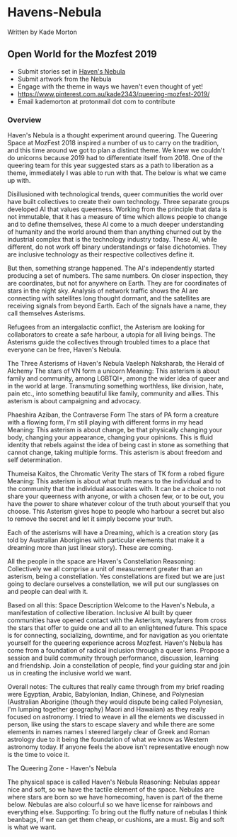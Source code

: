 # Havens-Nebula

Written by Kade Morton

## Open World for the Mozfest 2019
* Submit stories set in [Haven's Nebula]()
* Submit artwork from the Nebula
* Engage with the theme in ways we haven't even thought of yet!
* https://www.pinterest.com.au/kade2343/queering-mozfest-2019/
* Email kademorton at protonmail dot com to contribute

### Overview
Haven's Nebula is a thought experiment around queering. The Queering Space at MozFest 2018 inspired a number of us to carry on the tradition, and this time around we got to plan a distinct theme. We knew we couldn't do unicorns because 2019 had to differentiate itself from 2018. One of the queering team for this year suggested stars as a path to liberation as a theme, immediately I was able to run with that. The below is what we came up with.

Disillusioned with technological trends, queer communities the world over have built collectives to create their own technology. Three separate groups developed AI that values queerness. Working from the principle that data is not immutable, that it has a measure of time which allows people to change and to define themselves, these AI come to a much deeper understanding of humanity and the world around them than anything churned out by the industrial complex that is the technology industry today. These AI, while different, do not work off binary understandings or false dichotomies. They are inclusive technology as their respective collectives define it. 

But then, something strange happened. The AI's independently started producing a set of numbers. The same numbers. On closer inspection, they are coordinates, but not for anywhere on Earth. They are for coordinates of stars in the night sky. Analysis of network traffic shows the AI are connecting with satellites long thought dormant, and the satellites are receiving signals from beyond Earth. Each of the signals have a name, they call themselves Asterisms. 

Refugees from an intergalactic conflict, the Asterism are looking for collaborators to create a safe harbour, a utopia for all living beings. The Asterisms guide the collectives through troubled times to a place that everyone can be free, Haven's Nebula.




The Three Asterisms of Haven's Nebula
Vaeleph Naksharab, the Herald of Alchemy
The stars of VN form a unicorn
Meaning: This asterism is about family and community, among LGBTQI+, among the wider idea of queer and in the world at large. Transmuting something worthless, like division, hate, pain etc., into something beautiful like family, community and allies. This asterism is about campaigning and advocacy.

Phaeshira Aziban, the Contraverse Form
The stars of PA form a creature with a flowing form, I'm still playing with different forms in my head
Meaning: This asterism is about change, be that physically changing your body, changing your appearance, changing your opinions. This is fluid identity that rebels against the idea of being cast in stone as something that cannot change, taking multiple forms. This asterism is about freedom and self determination.

Thumeisa Kaitos, the Chromatic Verity
The stars of TK form a robed figure
Meaning: This asterism is about what truth means to the individual and to the community that the individual associates with. It can be a choice to not share your queerness with anyone, or with a chosen few, or to be out, you have the power to share whatever colour of the truth about yourself that you choose. This Asterism gives hope to people who harbour a secret but also to remove the secret and let it simply become your truth.

Each of the asterisms will have a Dreaming, which is a creation story (as told by Australian Aborigines with particular elements that make it a dreaming more than just linear story). These are coming.

All the people in the space are Haven's Constellation
Reasoning: Collectively we all comprise a unit of measurement greater than an asterism, being a constellation. Yes constellations are fixed but we are just going to declare ourselves a constellation, we will put our sunglasses on and people can deal with it.

Based on all this: Space Description
Welcome to the Haven's Nebula, a manifestation of collective liberation. Inclusive AI built by queer communities have opened contact with the Asterism, wayfarers from cross the stars that offer to guide one and all to an enlightened future. This space is for connecting, socializing, downtime, and for navigation as you orientate yourself for the queering experience across Mozfest. Haven's Nebula has come from a foundation of radical inclusion through a queer lens. Propose a session and build community through performance, discussion, learning and friendship. Join a constellation of people, find your guiding star and join us in creating the inclusive world we want.

Overall notes: The cultures that really came through from my brief reading were Egyptian, Arabic, Babylonian, Indian, Chinese, and Polynesian (Australian Aborigine (though they would dispute being called Polynesian, I'm lumping together geography) Maori and Hawaiian) as they really focused on astronomy. I tried to weave in all the elements we discussed in person, like using the stars to escape slavery and while there are some elements in names names I steered largely clear of Greek and Roman astrology due to it being the foundation of what we know as Western astronomy today. If anyone feels the above isn't representative enough now is the time to voice it.



The Queering Zone - Haven's Nebula

The physical space is called Haven's Nebula
Reasoning: Nebulas appear nice and soft, so we have the tactile element of the space. Nebulas are where stars are born so we have homecoming, haven is part of the theme below. Nebulas are also colourful so we have license for rainbows and everything else.
Supporting: To bring out the fluffy nature of nebulas I think beanbags, if we can get them cheap, or cushions, are a must. Big and soft is what we want.
